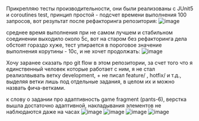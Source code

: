 Прикрепляю тесты производительности, они были реализованы с JUnit5 и coroutines test, принцип простой - подсчет времени выполнения 100 запросов, 
вот результат после рефакторинга репозитория: 
![image](https://github.com/user-attachments/assets/a36f9986-9f37-412b-a3fe-aa971e4ba32f)

среднее время выполнения при не самом лучшем и стабильном соединении выходило около 5с, 
вот на старом без рефакторинга дела обстоят гораздо хуже, тест упирается в пороговое значение выполнения корутины - 10с, и не хочет продолжать: 
![image](https://github.com/user-attachments/assets/61f53072-68a0-475f-8b71-997736067899)

Хочу заранее сказать про git flow в этом репозитории, за счет того что я единственный человек которые работает с ним, я не стал реализлвывать ветку development, + не писал feature/ , hotfix/ и т.д., выделяя ветки лишь под отдельные задания,
в целом их и можно назвать фича-ветками. 


к слову о задании про адаптивность game fragment (pants-6), верстка вышла достаточно адаптивной, накладывания элементов не наблюдаются даже на часах 
![image](https://github.com/user-attachments/assets/e74af18a-4722-44a3-b01c-64aa8f59aa1f)
![image](https://github.com/user-attachments/assets/b289d069-00b9-437f-8658-3867c4c5b0f2)
![image](https://github.com/user-attachments/assets/a83db209-0105-432f-b56d-9391599f85fe)
![image](https://github.com/user-attachments/assets/b81c5d52-54a1-4bbe-9fa1-e146c53bfd56)

